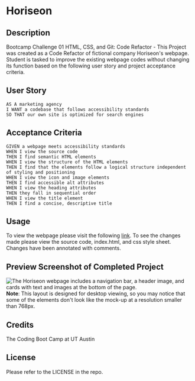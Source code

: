 # Horiseon

## Description

Bootcamp Challenge 01 HTML, CSS, and Git: Code Refactor - This Project was created as a Code Refactor of fictional company Horiseon's webpage. Student is tasked to improve the existing webpage codes without changing its function based on the following user story and project acceptance criteria.

## User Story

```
AS A marketing agency
I WANT a codebase that follows accessibility standards
SO THAT our own site is optimized for search engines
```

## Acceptance Criteria

```
GIVEN a webpage meets accessibility standards
WHEN I view the source code
THEN I find semantic HTML elements
WHEN I view the structure of the HTML elements
THEN I find that the elements follow a logical structure independent of styling and positioning
WHEN I view the icon and image elements
THEN I find accessible alt attributes
WHEN I view the heading attributes
THEN they fall in sequential order
WHEN I view the title element
THEN I find a concise, descriptive title
```

## Usage

To view the webpage please visit the following [link](https://daniels-pancakes.github.io/Horiseon/).
To see the changes made please view the source code, index.html, and css style sheet.
Changes have been annotated with comments.

## Preview Screenshot of Completed Project
![The Horiseon webpage includes a navigation bar, a header image, and cards with text and images at the bottom of the page.](./assets/previewscreen.png)
**Note**: This layout is designed for desktop viewing, so you may notice that some of the elements don't look like the mock-up at a resolution smaller than 768px. 

## Credits

The Coding Boot Camp at UT Austin

## License

Please refer to the LICENSE in the repo.